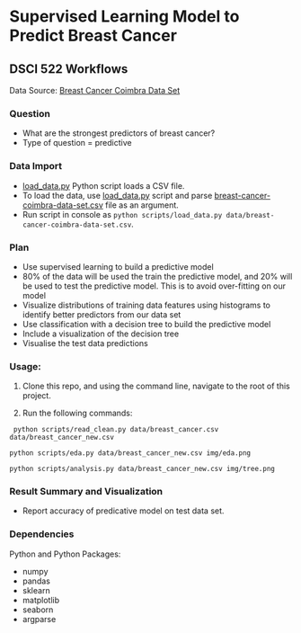 # Supervised Learning Model to Predict Breast Cancer
## DSCI 522 Workflows
Data Source: [Breast Cancer Coimbra Data Set](https://archive.ics.uci.edu/ml/datasets/Breast+Cancer+Coimbra)

### Question

- What are the strongest predictors of breast cancer?
- Type of question = predictive 

### Data Import

- [load_data.py](https://github.com/UBC-MDS/Breast-Cancer-Prediction/blob/master/scripts/load_data.py) Python script loads a CSV file.
- To load the data, use [load_data.py](https://github.com/UBC-MDS/Breast-Cancer-Prediction/blob/master/scripts/load_data.py) script and parse [breast-cancer-coimbra-data-set.csv](https://github.com/UBC-MDS/Breast-Cancer-Prediction/blob/master/data/breast-cancer-coimbra-data-set.csv) file as an argument.
- Run script in console as `python scripts/load_data.py data/breast-cancer-coimbra-data-set.csv`.

### Plan

- Use supervised learning to build a predictive model
- 80% of the data will be used the train the predictive model, and 20% will be used to test the predictive model. This is to avoid over-fitting on our model
- Visualize distributions of training data features using histograms to identify better predictors from our data set
- Use classification with a decision tree to build the predictive model
- Include a visualization of the decision tree
- Visualise the test data predictions

### Usage:

1. Clone this repo, and using the command line, navigate to the root of this project.

2. Run the following commands:

`` python scripts/read_clean.py data/breast_cancer.csv data/breast_cancer_new.csv``

``python scripts/eda.py data/breast_cancer_new.csv img/eda.png``

``python scripts/analysis.py data/breast_cancer_new.csv img/tree.png``

### Result Summary and Visualization
	
- Report accuracy of predicative model on test data set.

### Dependencies
Python and Python Packages:
- numpy
- pandas
- sklearn
- matplotlib
- seaborn
- argparse
